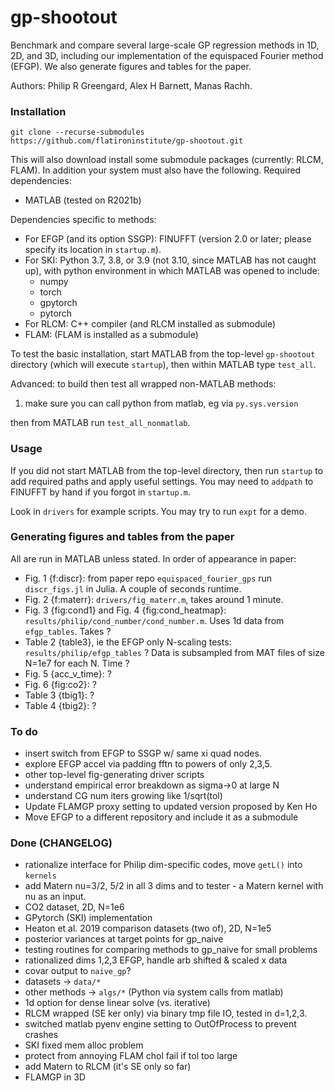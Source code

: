 # gp-shootout

Benchmark and compare several large-scale GP regression methods in 1D, 2D, and 3D,
including our implementation of the equispaced Fourier method (EFGP).
We also generate figures and tables for the paper.

Authors: Philip R Greengard, Alex H Barnett, Manas Rachh.


### Installation

`git clone --recurse-submodules https://github.com/flatironinstitute/gp-shootout.git`

This will also download install some submodule packages (currently: RLCM, FLAM).
In addition your system must also have the following.
Required dependencies:

* MATLAB (tested on R2021b)

Dependencies specific to methods:

* For EFGP (and its option SSGP): FINUFFT (version 2.0 or later; please specify its location in `startup.m`).
* For SKI: Python 3.7, 3.8, or 3.9 (not 3.10, since MATLAB has not caught up), with
python environment in which MATLAB was opened to include:
   - numpy
   - torch
   - gpytorch
   - pytorch
* For RLCM: C++ compiler (and RLCM installed as submodule)
* FLAM: (FLAM is installed as a submodule)

To test the basic installation, start MATLAB from the top-level `gp-shootout`
directory (which will execute `startup`), then within MATLAB type `test_all`.

Advanced: to build then test all wrapped non-MATLAB methods:

1) make sure you can call python from matlab, eg via `py.sys.version`

then from MATLAB run `test_all_nonmatlab`.



### Usage

If you did not start MATLAB from the top-level directory, then run `startup` to add required paths and apply useful settings. You may need to `addpath` to FINUFFT by hand if you forgot in `startup.m`.

Look in `drivers` for example scripts. You may try to run `expt` for a demo.


### Generating figures and tables from the paper

All are run in MATLAB unless stated.
In order of appearance in paper:

* Fig. 1 {f:discr}: from paper repo `equispaced_fourier_gps` run `discr_figs.jl` in Julia. A couple of seconds runtime.
* Fig. 2 {f:materr}: `drivers/fig_materr.m`, takes around 1 minute.
* Fig. 3 {fig:cond1} and Fig. 4 {fig:cond_heatmap}: `results/philip/cond_number/cond_number.m`. Uses 1d data from `efgp_tables`. Takes ?
* Table 2 {table3}, ie the EFGP only N-scaling tests: `results/philip/efgp_tables` ?   Data is subsampled from MAT files of size N=1e7 for each N. Time ?
* Fig. 5 {acc_v_time}:  ?
* Fig. 6 {fig:co2}: ?
* Table 3 {tbig1}: ?
* Table 4 {tbig2}: ?


### To do

* insert switch from EFGP to SSGP w/ same xi quad nodes.
* explore EFGP accel via padding fftn to powers of only 2,3,5.
* other top-level fig-generating driver scripts
* understand empirical error breakdown as sigma->0 at large N
* understand CG num iters growing like 1/sqrt(tol)
* Update FLAMGP proxy setting to updated version proposed by Ken Ho
* Move EFGP to a different repository and include it as a submodule


### Done (CHANGELOG)

* rationalize interface for Philip dim-specific codes, move `getL()` into `kernels`
* add Matern nu=3/2, 5/2 in all 3 dims and to tester - a Matern kernel with nu as an input.
* CO2 dataset, 2D, N=1e6
* GPytorch (SKI) implementation
* Heaton et al. 2019 comparison datasets (two of), 2D, N=1e5
* posterior variances at target points for gp_naive
* testing routines for comparing methods to gp_naive for small problems
* rationalized dims 1,2,3 EFGP, handle arb shifted & scaled x data
* covar output to `naive_gp`?
* datasets -> `data/*`
* other methods -> `algs/*` (Python via system calls from matlab)
* 1d option for dense linear solve (vs. iterative)
* RLCM wrapped (SE ker only) via binary tmp file IO, tested in d=1,2,3.
* switched matlab pyenv engine setting to OutOfProcess to prevent crashes
* SKI fixed mem alloc problem
* protect from annoying FLAM chol fail if tol too large
* add Matern to RLCM (it's SE only so far)
* FLAMGP in 3D
